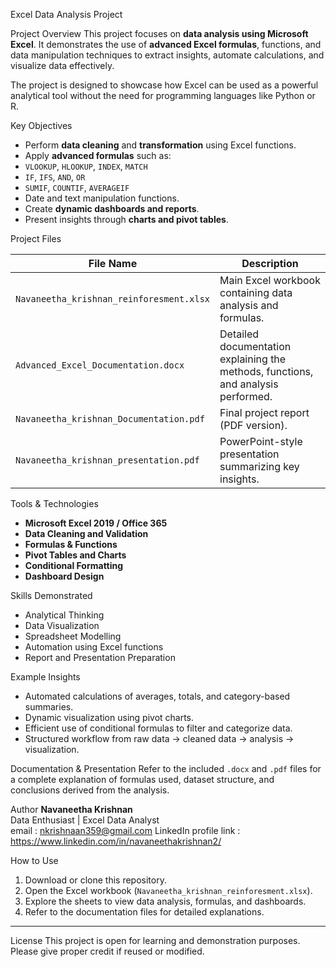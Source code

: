 Excel Data Analysis Project

Project Overview
This project focuses on **data analysis using Microsoft Excel**. It demonstrates the use of **advanced Excel formulas**, functions, and data manipulation techniques to extract insights, automate calculations, and visualize data effectively.  

The project is designed to showcase how Excel can be used as a powerful analytical tool without the need for programming languages like Python or R.


Key Objectives
- Perform **data cleaning** and **transformation** using Excel functions.  
- Apply **advanced formulas** such as:
- `VLOOKUP`, `HLOOKUP`, `INDEX`, `MATCH`
- `IF`, `IFS`, `AND`, `OR`
- `SUMIF`, `COUNTIF`, `AVERAGEIF`
- Date and text manipulation functions.
- Create **dynamic dashboards and reports**.  
- Present insights through **charts and pivot tables**.  

Project Files

| File Name | Description |
|------------|-------------|
| `Navaneetha_krishnan_reinforesment.xlsx` | Main Excel workbook containing data analysis and formulas. |
| `Advanced_Excel_Documentation.docx` | Detailed documentation explaining the methods, functions, and analysis performed. |
| `Navaneetha_krishnan_Documentation.pdf` | Final project report (PDF version). |
| `Navaneetha_krishnan_presentation.pdf` | PowerPoint-style presentation summarizing key insights. |


Tools & Technologies
- **Microsoft Excel 2019 / Office 365**
- **Data Cleaning and Validation**
- **Formulas & Functions**
- **Pivot Tables and Charts**
- **Conditional Formatting**
- **Dashboard Design**



Skills Demonstrated
- Analytical Thinking  
- Data Visualization  
- Spreadsheet Modelling  
- Automation using Excel functions  
- Report and Presentation Preparation  


Example Insights
- Automated calculations of averages, totals, and category-based summaries.
- Dynamic visualization using pivot charts.
- Efficient use of conditional formulas to filter and categorize data.
- Structured workflow from raw data → cleaned data → analysis → visualization.


Documentation & Presentation
Refer to the included `.docx` and `.pdf` files for a complete explanation of formulas used, dataset structure, and conclusions derived from the analysis.


Author
**Navaneetha Krishnan**  
Data Enthusiast | Excel Data Analyst  
email : nkrishnaan359@gmail.com 
LinkedIn profile link : https://www.linkedin.com/in/navaneethakrishnan2/

How to Use
1. Download or clone this repository.  
2. Open the Excel workbook (`Navaneetha_krishnan_reinforesment.xlsx`).  
3. Explore the sheets to view data analysis, formulas, and dashboards.  
4. Refer to the documentation files for detailed explanations.

---

License
This project is open for learning and demonstration purposes. Please give proper credit if reused or modified.
